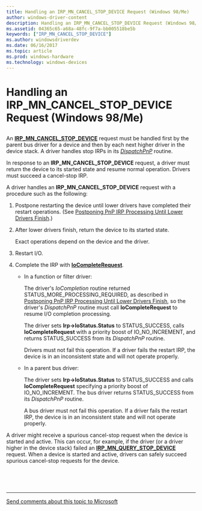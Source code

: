 ```yaml
---
title: Handling an IRP_MN_CANCEL_STOP_DEVICE Request (Windows 98/Me)
author: windows-driver-content
description: Handling an IRP_MN_CANCEL_STOP_DEVICE Request (Windows 98/Me)
ms.assetid: 04365c65-a68a-48fc-9f7a-bb005518be5b
keywords: ["IRP_MN_CANCEL_STOP_DEVICE"]
ms.author: windowsdriverdev
ms.date: 06/16/2017
ms.topic: article
ms.prod: windows-hardware
ms.technology: windows-devices
---
```


# Handling an IRP\_MN\_CANCEL\_STOP\_DEVICE Request (Windows 98/Me)


## <a href="" id="ddk-handling-an-irp-mn-cancel-stop-device-request-windows-98-me-kg"></a>


An [**IRP\_MN\_CANCEL\_STOP\_DEVICE**](https://msdn.microsoft.com/library/windows/hardware/ff550826) request must be handled first by the parent bus driver for a device and then by each next higher driver in the device stack. A driver handles stop IRPs in its [*DispatchPnP*](https://msdn.microsoft.com/library/windows/hardware/ff543341) routine.

In response to an **IRP\_MN\_CANCEL\_STOP\_DEVICE** request, a driver must return the device to its started state and resume normal operation. Drivers must succeed a cancel-stop IRP.

A driver handles an **IRP\_MN\_CANCEL\_STOP\_DEVICE** request with a procedure such as the following:

1.  Postpone restarting the device until lower drivers have completed their restart operations. (See [Postponing PnP IRP Processing Until Lower Drivers Finish](postponing-pnp-irp-processing-until-lower-drivers-finish.md).)

2.  After lower drivers finish, return the device to its started state.

    Exact operations depend on the device and the driver.

3.  Restart I/O.

4.  Complete the IRP with [**IoCompleteRequest**](https://msdn.microsoft.com/library/windows/hardware/ff548343).

    -   In a function or filter driver:

        The driver's *IoCompletion* routine returned STATUS\_MORE\_PROCESSING\_REQUIRED, as described in [Postponing PnP IRP Processing Until Lower Drivers Finish](postponing-pnp-irp-processing-until-lower-drivers-finish.md), so the driver's *DispatchPnP* routine must call **IoCompleteRequest** to resume I/O completion processing.

        The driver sets **Irp-&gt;IoStatus.Status** to STATUS\_SUCCESS, calls **IoCompleteRequest** with a priority boost of IO\_NO\_INCREMENT, and returns STATUS\_SUCCESS from its *DispatchPnP* routine.

        Drivers must not fail this operation. If a driver fails the restart IRP, the device is in an inconsistent state and will not operate properly.

    -   In a parent bus driver:

        The driver sets **Irp-&gt;IoStatus.Status** to STATUS\_SUCCESS and calls **IoCompleteRequest** specifying a priority boost of IO\_NO\_INCREMENT. The bus driver returns STATUS\_SUCCESS from its *DispatchPnP* routine.

        A bus driver must not fail this operation. If a driver fails the restart IRP, the device is in an inconsistent state and will not operate properly.

A driver might receive a spurious cancel-stop request when the device is started and active. This can occur, for example, if the driver (or a driver higher in the device stack) failed an [**IRP\_MN\_QUERY\_STOP\_DEVICE**](https://msdn.microsoft.com/library/windows/hardware/ff551725) request. When a device is started and active, drivers can safely succeed spurious cancel-stop requests for the device.

 

 


--------------------
[Send comments about this topic to Microsoft](mailto:wsddocfb@microsoft.com?subject=Documentation%20feedback%20%5Bkernel\kernel%5D:%20Handling%20an%20IRP_MN_CANCEL_STOP_DEVICE%20Request%20%28Windows%2098/Me%29%20%20RELEASE:%20%286/14/2017%29&body=%0A%0APRIVACY%20STATEMENT%0A%0AWe%20use%20your%20feedback%20to%20improve%20the%20documentation.%20We%20don't%20use%20your%20email%20address%20for%20any%20other%20purpose,%20and%20we'll%20remove%20your%20email%20address%20from%20our%20system%20after%20the%20issue%20that%20you're%20reporting%20is%20fixed.%20While%20we're%20working%20to%20fix%20this%20issue,%20we%20might%20send%20you%20an%20email%20message%20to%20ask%20for%20more%20info.%20Later,%20we%20might%20also%20send%20you%20an%20email%20message%20to%20let%20you%20know%20that%20we've%20addressed%20your%20feedback.%0A%0AFor%20more%20info%20about%20Microsoft's%20privacy%20policy,%20see%20http://privacy.microsoft.com/default.aspx. "Send comments about this topic to Microsoft")


